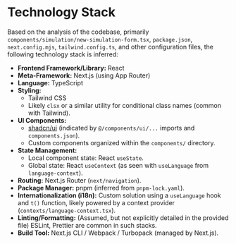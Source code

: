 # Technology Stack

Based on the analysis of the codebase, primarily `components/simulation/new-simulation-form.tsx`, `package.json`, `next.config.mjs`, `tailwind.config.ts`, and other configuration files, the following technology stack is inferred:

*   **Frontend Framework/Library:** React
*   **Meta-Framework:** Next.js (using App Router)
*   **Language:** TypeScript
*   **Styling:**
    *   Tailwind CSS
    *   Likely `clsx` or a similar utility for conditional class names (common with Tailwind).
*   **UI Components:**
    *   [shadcn/ui](https://ui.shadcn.com/) (indicated by `@/components/ui/...` imports and `components.json`).
    *   Custom components organized within the `components/` directory.
*   **State Management:**
    *   Local component state: React `useState`.
    *   Global state: React `useContext` (as seen with `useLanguage` from `language-context`).
*   **Routing:** Next.js Router (`next/navigation`).
*   **Package Manager:** pnpm (inferred from `pnpm-lock.yaml`).
*   **Internationalization (i18n):** Custom solution using a `useLanguage` hook and `t()` function, likely powered by a context provider (`contexts/language-context.tsx`).
*   **Linting/Formatting:** (Assumed, but not explicitly detailed in the provided file) ESLint, Prettier are common in such stacks.
*   **Build Tool:** Next.js CLI / Webpack / Turbopack (managed by Next.js). 
